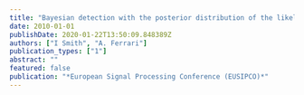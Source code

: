 ```yaml
---
title: "Bayesian detection with the posterior distribution of the likelihood ratio"
date: 2010-01-01
publishDate: 2020-01-22T13:50:09.848389Z
authors: ["I Smith", "A. Ferrari"]
publication_types: ["1"]
abstract: ""
featured: false
publication: "*European Signal Processing Conference (EUSIPCO)*"
---
```


